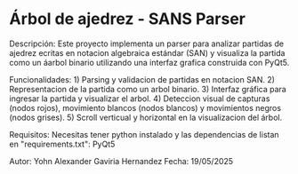 # Árbol de ajedrez - SANS Parser

Descripción: Este proyecto implementa un parser para analizar partidas de ajedrez ecritas en notacion algebraica estándar (SAN) y visualiza la partida como un áarbol binario utilizando una interfaz grafica construida con PyQt5.

Funcionalidades: 1) Parsing  y validacion de partidas en notacion SAN. 2) Representacion de la partida como un arbol binario. 3) Interfaz gráfica para ingresar la partida y visualizar el arbol. 4) Deteccion visual  de capturas (nodos rojos), movimiento blancos (nodos blancos) y movimientos negros (nodos grises). 5) Scroll verticual y horizontal en la visualizacion del árbol.

Requisitos: Necesitas tener python instalado y las dependencias de listan en "requirements.txt": PyQt5

Autor: Yohn Alexander Gaviria Hernandez 
Fecha: 19/05/2025
